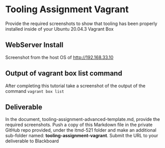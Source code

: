 # Tooling Assignment Vagrant

Provide the required screenshots to show that tooling has been properly installed inside of your Ubuntu 20.04.3 Vagrant Box

## WebServer Install

Screenshot from the host OS of http://192.168.33.10

## Output of vagrant box list command

After completing this tutorial take a screenshot of the output of the command ```vagrant box list```

## Deliverable

In the document, tooling-assignment-advanced-template.md, provide the required screenshots. Push a copy of this Markdown file in the private GitHub repo provided, under the itmd-521 folder and make an additional sub-folder named: **tooling-assignment-vagrant**.  Submit the URL to your deliverable to Blackboard
